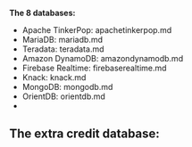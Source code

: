**The 8 databases:**<br>
- Apache TinkerPop: apachetinkerpop.md
- MariaDB: mariadb.md
- Teradata: teradata.md
- Amazon DynamoDB: amazondynamodb.md
- Firebase Realtime: firebaserealtime.md
- Knack: knack.md
- MongoDB: mongodb.md
- OrientDB: orientdb.md<br>
- 
**The extra credit database:**
- 

